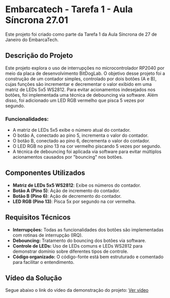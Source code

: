 # Embarcatech - Tarefa 1 - Aula Síncrona 27.01

Este projeto foi criado como parte da Tarefa 1 da Aula Síncrona de 27 de Janeiro do EmbarcaTech.

## Descrição do Projeto

Este projeto explora o uso de interrupções no microcontrolador RP2040 por meio da placa de desenvolvimento BitDogLab. O objetivo desse projeto foi a construção de um contador simples, controlado por dois botões (A e B), cujas funções são incrementar e decrementar o valor exibido em uma matriz de LEDs 5x5 WS2812. Para evitar acionamentos indesejados nos botões, foi implementada uma técnica de debouncing via software. Além disso, foi adicionado um LED RGB vermelho que pisca 5 vezes por segundo.

### Funcionalidades:
- A matriz de LEDs 5x5 exibe o número atual do contador.
- O botão A, conectado ao pino 5, incrementa o valor do contador.
- O botão B, conectado ao pino 6, decrementa o valor do contador.
- O LED RGB no pino 13 na cor vermelho piscando 5 vezes por segundo.
- A técnica de debouncing foi aplicada via software para evitar múltiplos acionamentos causados por "bouncing" nos botões.

## Componentes Utilizados

- **Matriz de LEDs 5x5 WS2812**: Exibe os números do contador.
- **Botão A (Pino 5)**: Ação de incremento do contador.
- **Botão B (Pino 6)**: Ação de decremento do contador.
- **LED RGB (Pino 13)**: Pisca 5x por segundo na cor vermelha.

## Requisitos Técnicos

- **Interrupções:** Todas as funcionalidades dos botões são implementadas com rotinas de interrupção (IRQ).
- **Debouncing:** Tratamento do bouncing dos botões via software.
- **Controle de LEDs:** Uso de LEDs comuns e LEDs WS2812 para demonstrar domínio sobre diferentes tipos de controle.
- **Código organizado:** O código-fonte está bem estruturado e comentado para facilitar o entendimento.

## Vídeo da Solução
Segue abaixo o link do vídeo da demonstração do projeto:
[Ver vídeo](https://drive.google.com/file/d/1EzlkCDcOXzWt5Jzm4htikJSd7KDI8sJl/view?usp=sharing)
